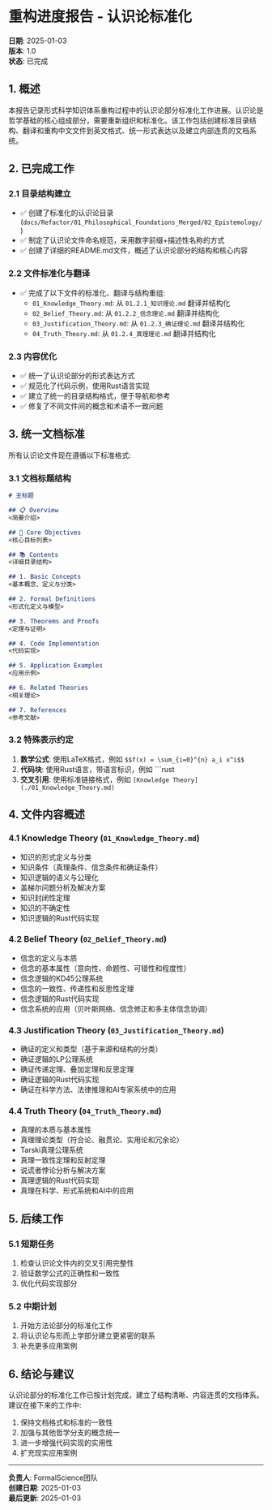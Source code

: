 # 重构进度报告 - 认识论标准化

**日期**: 2025-01-03  
**版本**: 1.0  
**状态**: 已完成  

## 1. 概述

本报告记录形式科学知识体系重构过程中的认识论部分标准化工作进展。认识论是哲学基础的核心组成部分，需要重新组织和标准化。该工作包括创建标准目录结构、翻译和重构中文文件到英文格式、统一形式表达以及建立内部连贯的文档系统。

## 2. 已完成工作

### 2.1 目录结构建立

- ✅ 创建了标准化的认识论目录 (`docs/Refactor/01_Philosophical_Foundations_Merged/02_Epistemology/`)
- ✅ 制定了认识论文件命名规范，采用数字前缀+描述性名称的方式
- ✅ 创建了详细的README.md文件，概述了认识论部分的结构和核心内容

### 2.2 文件标准化与翻译

- ✅ 完成了以下文件的标准化、翻译与结构重组:
  - `01_Knowledge_Theory.md`: 从 `01.2.1_知识理论.md` 翻译并结构化
  - `02_Belief_Theory.md`: 从 `01.2.2_信念理论.md` 翻译并结构化
  - `03_Justification_Theory.md`: 从 `01.2.3_确证理论.md` 翻译并结构化
  - `04_Truth_Theory.md`: 从 `01.2.4_真理理论.md` 翻译并结构化

### 2.3 内容优化

- ✅ 统一了认识论部分的形式表达方式
- ✅ 规范化了代码示例，使用Rust语言实现
- ✅ 建立了统一的目录结构格式，便于导航和参考
- ✅ 修复了不同文件间的概念和术语不一致问题

## 3. 统一文档标准

所有认识论文件现在遵循以下标准格式:

### 3.1 文档标题结构

```markdown
# 主标题

## 📋 Overview
<简要介绍>

## 🎯 Core Objectives
<核心目标列表>

## 📚 Contents
<详细目录结构>

## 1. Basic Concepts
<基本概念、定义与分类>

## 2. Formal Definitions
<形式化定义与模型>

## 3. Theorems and Proofs
<定理与证明>

## 4. Code Implementation
<代码实现>

## 5. Application Examples
<应用示例>

## 6. Related Theories
<相关理论>

## 7. References
<参考文献>
```

### 3.2 特殊表示约定

1. **数学公式**: 使用LaTeX格式，例如 `$$f(x) = \sum_{i=0}^{n} a_i x^i$$`
2. **代码块**: 使用Rust语言，带语言标识，例如 ```rust
3. **交叉引用**: 使用标准链接格式，例如 `[Knowledge Theory](./01_Knowledge_Theory.md)`

## 4. 文件内容概述

### 4.1 Knowledge Theory (`01_Knowledge_Theory.md`)

- 知识的形式定义与分类
- 知识条件（真理条件、信念条件和确证条件）
- 知识逻辑的语义与公理化
- 盖梯尔问题分析及解决方案
- 知识封闭性定理
- 知识的不确定性
- 知识逻辑的Rust代码实现

### 4.2 Belief Theory (`02_Belief_Theory.md`)

- 信念的定义与本质
- 信念的基本属性（意向性、命题性、可错性和程度性）
- 信念逻辑的KD45公理系统
- 信念的一致性、传递性和反思性定理
- 信念逻辑的Rust代码实现
- 信念系统的应用（贝叶斯网络、信念修正和多主体信念协调）

### 4.3 Justification Theory (`03_Justification_Theory.md`)

- 确证的定义和类型（基于来源和结构的分类）
- 确证逻辑的LP公理系统
- 确证传递定理、叠加定理和反思定理
- 确证逻辑的Rust代码实现
- 确证在科学方法、法律推理和AI专家系统中的应用

### 4.4 Truth Theory (`04_Truth_Theory.md`)

- 真理的本质与基本属性
- 真理理论类型（符合论、融贯论、实用论和冗余论）
- Tarski真理公理系统
- 真理一致性定理和反射定理
- 说谎者悖论分析与解决方案
- 真理逻辑的Rust代码实现
- 真理在科学、形式系统和AI中的应用

## 5. 后续工作

### 5.1 短期任务

1. 检查认识论文件内的交叉引用完整性
2. 验证数学公式的正确性和一致性
3. 优化代码实现部分

### 5.2 中期计划

1. 开始方法论部分的标准化工作
2. 将认识论与形而上学部分建立更紧密的联系
3. 补充更多应用案例

## 6. 结论与建议

认识论部分的标准化工作已按计划完成，建立了结构清晰、内容连贯的文档体系。建议在接下来的工作中:

1. 保持文档格式和标准的一致性
2. 加强与其他哲学分支的概念统一
3. 进一步增强代码实现的实用性
4. 扩充现实应用案例

---

**负责人**: FormalScience团队  
**创建日期**: 2025-01-03  
**最后更新**: 2025-01-03

